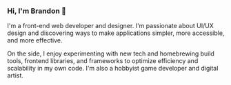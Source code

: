 ### Hi, I'm Brandon 👋
I'm a front-end web developer and designer. I'm passionate about UI/UX design and discovering ways to make applications simpler, more accessible, and more effective.

On the side, I enjoy experimenting with new tech and homebrewing build tools, frontend libraries, and frameworks to optimize efficiency and scalability in my own code. I'm also a hobbyist game developer and digital artist.
